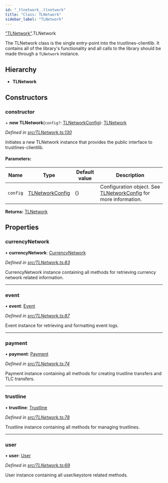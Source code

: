 ```yaml
---
id: "_tlnetwork_.tlnetwork"
title: "Class: TLNetwork"
sidebar_label: "TLNetwork"
---
```


["TLNetwork"](../modules/_tlnetwork_.md).TLNetwork

The TLNetwork class is the single entry-point into the trustlines-clientlib.
It contains all of the library's functionality and all calls to the library should be made through a `TLNetwork` instance.

## Hierarchy

* **TLNetwork**

## Constructors

### constructor

\+ **new TLNetwork**(`config?`: [TLNetworkConfig](../interfaces/_typings_.tlnetworkconfig.md)): [TLNetwork](_tlnetwork_.tlnetwork.md)

*Defined in [src/TLNetwork.ts:130](https://github.com/trustlines-protocol/clientlib/blob/a897659/src/TLNetwork.ts#L130)*

Initiates a new TLNetwork instance that provides the public interface to trustlines-clientlib.

#### Parameters:

Name | Type | Default value | Description |
------ | ------ | ------ | ------ |
`config` | [TLNetworkConfig](../interfaces/_typings_.tlnetworkconfig.md) | {} | Configuration object. See [TLNetworkConfig](../interfaces/_typings_.tlnetworkconfig.md) for more information.  |

**Returns:** [TLNetwork](_tlnetwork_.tlnetwork.md)

## Properties

### currencyNetwork

•  **currencyNetwork**: [CurrencyNetwork](_currencynetwork_.currencynetwork.md)

*Defined in [src/TLNetwork.ts:83](https://github.com/trustlines-protocol/clientlib/blob/a897659/src/TLNetwork.ts#L83)*

CurrencyNetwork instance containing all methods for retrieving currency network
related information.

___

### event

•  **event**: [Event](_event_.event.md)

*Defined in [src/TLNetwork.ts:87](https://github.com/trustlines-protocol/clientlib/blob/a897659/src/TLNetwork.ts#L87)*

Event instance for retrieving and formatting event logs.

___

### payment

•  **payment**: [Payment](_payment_.payment.md)

*Defined in [src/TLNetwork.ts:74](https://github.com/trustlines-protocol/clientlib/blob/a897659/src/TLNetwork.ts#L74)*

Payment instance containing all methods for creating trustline transfers
and TLC transfers.

___

### trustline

•  **trustline**: [Trustline](_trustline_.trustline.md)

*Defined in [src/TLNetwork.ts:78](https://github.com/trustlines-protocol/clientlib/blob/a897659/src/TLNetwork.ts#L78)*

Trustline instance containing all methods for managing trustlines.

___

### user

•  **user**: [User](_user_.user.md)

*Defined in [src/TLNetwork.ts:69](https://github.com/trustlines-protocol/clientlib/blob/a897659/src/TLNetwork.ts#L69)*

User instance containing all user/keystore related methods.
